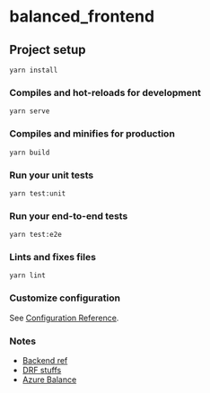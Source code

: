 # balanced_frontend

## Project setup
```
yarn install
```

### Compiles and hot-reloads for development
```
yarn serve
```

### Compiles and minifies for production
```
yarn build
```

### Run your unit tests
```
yarn test:unit
```

### Run your end-to-end tests
```
yarn test:e2e
```

### Lints and fixes files
```
yarn lint
```

### Customize configuration
See [Configuration Reference](https://cli.vuejs.org/config/).
### Notes
- [Backend ref](https://github.com/gothinkster/django-realworld-example-app)
- [DRF stuffs](https://github.com/beda-software/drf-writable-nested)
- [Azure Balance](https://www.microsoftazuresponsorships.com/Balance)
